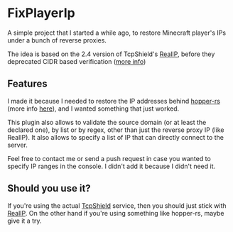 # FixPlayerIp
A simple project that I started a while ago, to restore Minecraft player's IPs under a bunch of reverse proxies.

The idea is based on the 2.4 version of TcpShield's [RealIP](https://github.com/TCPShield/RealIP), before they deprecated CIDR based verification ([more info](https://github.com/TCPShield/RealIP/releases/tag/v2.5))

## Features
I made it because I needed to restore the IP addresses behind [hopper-rs](https://github.com/BRA1L0R/hopper-rs) (more info [here](https://github.com/BRA1L0R/hopper-rs#realip)), and I wanted something that just worked.

This plugin also allows to validate the source domain (or at least the declared one), by list or by regex, other than just the reverse proxy IP (like RealIP).
It also allows to specify a list of IP that can directly connect to the server.

Feel free to contact me or send a push request in case you wanted to specify IP ranges in the console. I didn't add it because I didn't need it.

## Should you use it?
If you're using the actual [TcpShield](https://tcpshield.com/) service, then you should just stick with [RealIP](https://github.com/TCPShield/RealIP).
On the other hand if you're using something like hopper-rs, maybe give it a try.
